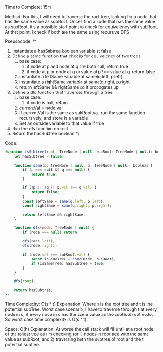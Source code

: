 Time to Complete: 15m

Method: For this, I will need to traverse the root tree, looking for a node that has the same value as subRoot. Once I find a node that has the same value as subRoot, it's a possible start point to check for equivalency with subRoot. At that point, I check if both are the same using recursive DFS

Pseudocode:
/*
1. Instantiate a hasSubtree boolean variable at false
2. Define a same function that checks for equivalency of two trees
    1. base case:
        1. if node at p and node at q are both null, return true
        2. if node at p or node at q or value at p !== value at q, return false
    2. instantiate a leftSame variable at same(q.left, p.left)
    3. instantiate a rightSame variable at same(q.right, p.right)
    4. return leftSame && rightSame so it propogates up
3. Define a dfs function that traverses through a tree
    1. base case:
        1. if node is null, return
    2. currentVal = node.val
    3. If currentVal is the same as subRoot.val, run the same function recursively, and store in a variable
    4. Set an outside variable to that value if true
4. Run the dfs function on root
5. Return the hasSubtree boolean
*/

Code:

```js
function isSubtree(root: TreeNode | null, subRoot: TreeNode | null): boolean {
    let hasSubtree = false;

    function same(p: TreeNode | null, q: TreeNode | null): boolean { 
        if (p === null && q === null) {
            return true;
        }

        if (!p || !q || p.val !== q.val) {
            return false;
        }
        const leftSame = same(q.left, p.left);
        const rightSame = same(q.right, p.right);

        return leftSame && rightSame;
    }

    function dfs(node: TreeNode | null) {
        if (node === null) return;

        dfs(node.left);
        dfs(node.right);

        if (node.val === subRoot.val) {
            const isSameTree = same(node, subRoot);
            if (isSameTree) hasSubtree = true;
        }
    }

    dfs(root);

    return hasSubtree;
};
```


Time Complexity: O(s * t)
Explanation: Where s is the root tree and t is the potential subTree. Worst case scenario, I have to traverse through t at every node in s, if every node in s has the same value as the subRoot root node. So worst case time complexity is O(s * t).

Space: O(h)
Explanation: At worse the call stack will fill until at a root node of the tallest tree as I'm checking for 1) nodes in root tree with the same value as subRoot, and 2) traversing both the subtree of root and the t potential subtree.
